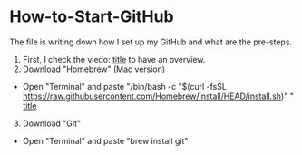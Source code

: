 # How-to-Start-GitHub
The file is writing down how I set up my GitHub and what are the pre-steps. 

1. First, I check the viedo: [title](https://www.youtube.com/watch?v=RGOj5yH7evk&ab_channel=freeCodeCamp.org) to have an overview. 
2. Download "Homebrew" (Mac version)
  - Open "Terminal" and paste "/bin/bash -c "$(curl -fsSL https://raw.githubusercontent.com/Homebrew/install/HEAD/install.sh)"
" [title](https://brew.sh/)
3. Download "Git"
  - Open "Terminal" and paste "brew install git"
